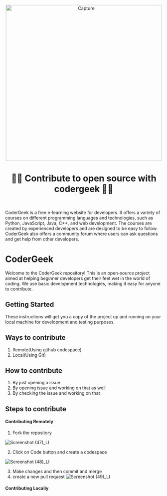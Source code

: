 <div align="center">
  <br>
<img width="500" alt="Capture" src="https://github.com/raunak-mishraa/codergeek/assets/107386749/e9c77315-38c4-41c1-9b08-4afa07a381fb">
<!--   <img alt="codergeek" src="https://i.ibb.co/7jPXt0Z/logo1-92f1a87f.png" width="300px"> -->
  <h1>👩‍💻 Contribute to open source with codergeek 👩‍💻</h1>

</div>
<br> 

CoderGeek is a free e-learning website for developers. It offers a variety of courses on different programming languages and technologies, such as Python, JavaScript, Java, C++, and web development. The courses are created by experienced developers and are designed to be easy to follow. CoderGeek also offers a community forum where users can ask questions and get help from other developers.


# CoderGeek

Welcome to the CoderGeek repository! This is an open-source project aimed at helping beginner developers get their feet wet in the world of coding. We use basic development technologies, making it easy for anyone to contribute.

## Getting Started

These instructions will get you a copy of the project up and running on your local machine for development and testing purposes.

## Ways to contribute

1. Remote(Using github codespace)
2. Local(Using Git)

## How to contribute

1. By just opening a issue
2. By opening issue and working on that as well
3. By checking the issue and working on that

## Steps to contribute

#### Contributing Remotely
1. Fork the repository

![Screenshot (47)_LI](https://github.com/raunak-mishraa/codergeek/assets/107386749/1b025e55-d506-44fe-ace7-92e8ca63e2cc)

2. Click on Code button and create a codespace

![Screenshot (48)_LI](https://github.com/raunak-mishraa/codergeek/assets/107386749/39c8ffc0-146d-4f67-bf7a-a353a65482e4)

3. Make changes and then commit and merge
4. create a new pull request
![Screenshot (49)_LI](https://github.com/raunak-mishraa/codergeek/assets/107386749/7a3acbcf-cf2c-4358-93fc-c62a703e1192)

#### Contributing Locally


